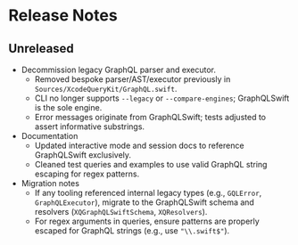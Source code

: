 # Release Notes

## Unreleased

- Decommission legacy GraphQL parser and executor.
  - Removed bespoke parser/AST/executor previously in `Sources/XcodeQueryKit/GraphQL.swift`.
  - CLI no longer supports `--legacy` or `--compare-engines`; GraphQLSwift is the sole engine.
  - Error messages originate from GraphQLSwift; tests adjusted to assert informative substrings.
- Documentation
  - Updated interactive mode and session docs to reference GraphQLSwift exclusively.
  - Cleaned test queries and examples to use valid GraphQL string escaping for regex patterns.
- Migration notes
  - If any tooling referenced internal legacy types (e.g., `GQLError`, `GraphQLExecutor`), migrate to the GraphQLSwift schema and resolvers (`XQGraphQLSwiftSchema`, `XQResolvers`).
  - For regex arguments in queries, ensure patterns are properly escaped for GraphQL strings (e.g., use `"\\.swift$"`).

